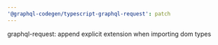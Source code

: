 ```yaml
---
'@graphql-codegen/typescript-graphql-request': patch
---
```


graphql-request: append explicit extension when importing dom types
